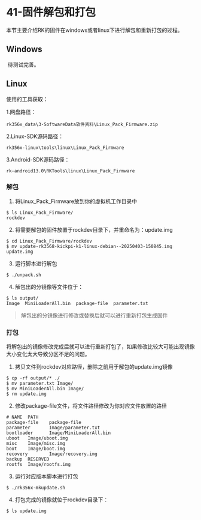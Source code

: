 # 41-固件解包和打包

​	本节主要介绍RK的固件在windows或者linux下进行解包和重新打包的过程。

## Windows

​	待测试完善。

## Linux

使用的工具获取：

1.网盘路径：

```
rk356x_data\3-SoftwareData软件资料\Linux_Pack_Firmware.zip
```

2.Linux-SDK源码路径：

```
rk356x-linux\tools\linux\Linux_Pack_Firmware
```

3.Android-SDK源码路径：

```
rk-android13.0\RKTools\linux\Linux_Pack_Firmware
```

### 解包

1. 将Linux_Pack_Firmware放到你的虚拟机工作目录中

```shell
$ ls Linux_Pack_Firmware/
rockdev
```

2. 将需要解包的固件放置于rockdev目录下，并重命名为：update.img

```shell
$ cd Linux_Pack_Firmware/rockdev
$ mv update-rk3568-kickpi-k1-linux-debian--20250403-150845.img update.img
```

3. 运行脚本进行解包

```shell
$ ./unpack.sh
```

4. 解包出的分镜像等文件位于：

```shell
$ ls output/
Image  MiniLoaderAll.bin  package-file  parameter.txt
```

> 解包出的分镜像进行修改或替换后就可以进行重新打包生成固件

### 打包

将解包出的镜像修改完成后就可以进行重新打包了，如果修改比较大可能出现镜像大小变化太大导致分区不足的问题。

1. 拷贝文件到rockdev对应路径，删除之前用于解包的update.img镜像

```shell
$ cp -rf output/* ./ 
$ mv parameter.txt Image/
$ mv MiniLoaderAll.bin Image/
$ rm update.img
```

2. 修改package-file文件，将文件路径修改为你对应文件放置的路径

```
# NAME  PATH
package-file    package-file
parameter       Image/parameter.txt
bootloader      Image/MiniLoaderAll.bin
uboot   Image/uboot.img
misc    Image/misc.img
boot    Image/boot.img
recovery        Image/recovery.img
backup  RESERVED
rootfs  Image/rootfs.img
```

3. 运行对应版本脚本进行打包

```shell
$ ./rk356x-mkupdate.sh
```

4. 打包完成的镜像就位于rockdev目录下：

```shell
$ ls update.img
```

